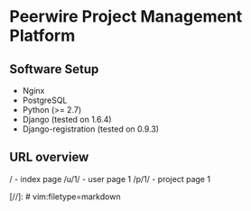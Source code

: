 Peerwire Project Management Platform
====================================

Software Setup
--------------

  * Nginx
  * PostgreSQL
  * Python (>= 2.7)
  * Django (tested on 1.6.4)
  * Django-registration (tested on 0.9.3)

URL overview
------------

/       - index page
/u/1/   - user page 1
/p/1/   - project page 1

[//]: # vim:filetype=markdown

